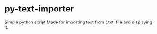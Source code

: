 py-text-importer
================

Simple python script
Made for importing text from (.txt) file and displaying it.
